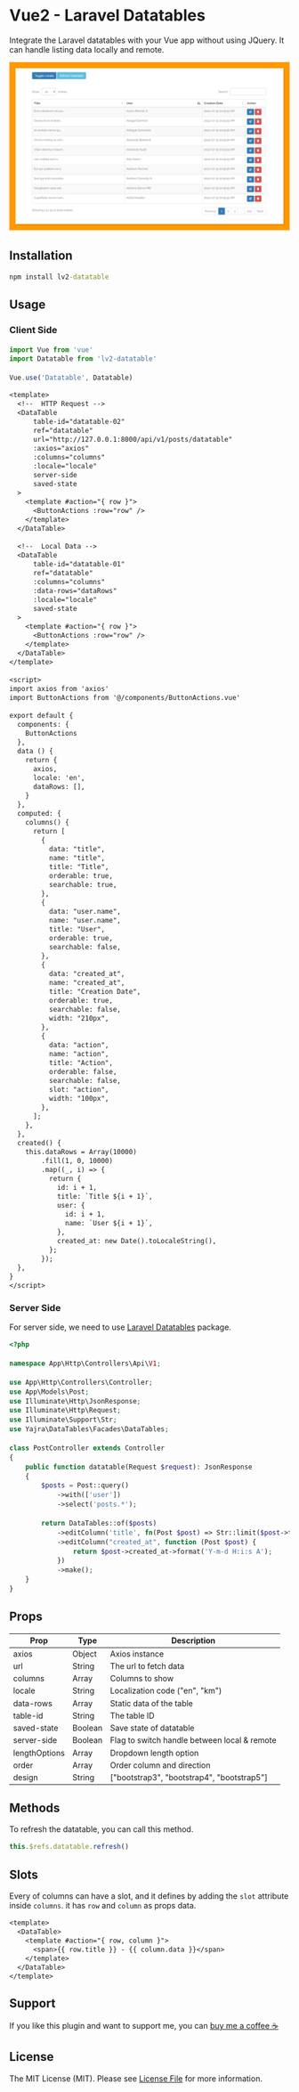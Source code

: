 # Vue2 - Laravel Datatables

Integrate the Laravel datatables with your Vue app without using JQuery. It can handle listing data locally and remote.

![](https://raw.githubusercontent.com/HELMAB/lv2-datatable/master/src/assets/ui.png)

## Installation

```cmd
npm install lv2-datatable
```

## Usage

### Client Side

```js
import Vue from 'vue'
import Datatable from 'lv2-datatable'

Vue.use('Datatable', Datatable)
```

```vue
<template>
  <!--  HTTP Request -->
  <DataTable
      table-id="datatable-02"
      ref="datatable"
      url="http://127.0.0.1:8000/api/v1/posts/datatable"
      :axios="axios"
      :columns="columns"
      :locale="locale"
      server-side
      saved-state
  >
    <template #action="{ row }">
      <ButtonActions :row="row" />
    </template>
  </DataTable>

  <!--  Local Data -->
  <DataTable
      table-id="datatable-01"
      ref="datatable"
      :columns="columns"
      :data-rows="dataRows"
      :locale="locale"
      saved-state
  >
    <template #action="{ row }">
      <ButtonActions :row="row" />
    </template>
  </DataTable>
</template>

<script>
import axios from 'axios'
import ButtonActions from '@/components/ButtonActions.vue'

export default {
  components: {
    ButtonActions
  },
  data () {
    return {
      axios,
      locale: 'en',
      dataRows: [],
    }
  },
  computed: {
    columns() {
      return [
        {
          data: "title",
          name: "title",
          title: "Title",
          orderable: true,
          searchable: true,
        },
        {
          data: "user.name",
          name: "user.name",
          title: "User",
          orderable: true,
          searchable: false,
        },
        {
          data: "created_at",
          name: "created_at",
          title: "Creation Date",
          orderable: true,
          searchable: false,
          width: "210px",
        },
        {
          data: "action",
          name: "action",
          title: "Action",
          orderable: false,
          searchable: false,
          slot: "action",
          width: "100px",
        },
      ];
    },
  },
  created() {
    this.dataRows = Array(10000)
        .fill(1, 0, 10000)
        .map((_, i) => {
          return {
            id: i + 1,
            title: `Title ${i + 1}`,
            user: {
              id: i + 1,
              name: `User ${i + 1}`,
            },
            created_at: new Date().toLocaleString(),
          };
        });
  },
}
</script>
```
### Server Side

For server side, we need to use [Laravel Datatables](https://github.com/yajra/laravel-datatables) package.

```php
<?php

namespace App\Http\Controllers\Api\V1;

use App\Http\Controllers\Controller;
use App\Models\Post;
use Illuminate\Http\JsonResponse;
use Illuminate\Http\Request;
use Illuminate\Support\Str;
use Yajra\DataTables\Facades\DataTables;

class PostController extends Controller
{
    public function datatable(Request $request): JsonResponse
    {
        $posts = Post::query()
            ->with(['user'])
            ->select('posts.*');

        return DataTables::of($posts)
            ->editColumn('title', fn(Post $post) => Str::limit($post->title, 20))
            ->editColumn("created_at", function (Post $post) {
                return $post->created_at->format('Y-m-d H:i:s A');
            })
            ->make();
    }
}
```

## Props

| Prop          | Type    | Description                                  |
|---------------|---------|----------------------------------------------|
| axios         | Object  | Axios instance                               |
| url           | String  | The url to fetch data                        |
| columns       | Array   | Columns to show                              |
| locale        | String  | Localization code ("en", "km")               |
| data-rows     | Array   | Static data of the table                     |
| table-id      | String  | The table ID                                 |
| saved-state   | Boolean | Save state of datatable                      |
| server-side   | Boolean | Flag to switch handle between local & remote |
| lengthOptions | Array   | Dropdown length option                       |
| order         | Array   | Order column and direction                   |
| design        | String  | ["bootstrap3", "bootstrap4", "bootstrap5"]   |

## Methods

To refresh the datatable, you can call this method.

```js
this.$refs.datatable.refresh()
```

## Slots

Every of columns can have a slot, and it defines by adding the `slot` attribute inside `columns`. it has `row` and `column` as props data.

```vue
<template>
  <DataTable>
    <template #action="{ row, column }">
      <span>{{ row.title }} - {{ column.data }}</span>
    </template>
  </DataTable>
</template>
```

## Support

If you like this plugin and want to support me, you can [buy me a coffee ☕](https://www.buymeacoffee.com/helmab)

## License

The MIT License (MIT). Please see [License File](https://github.com/HELMAB/lv2-datatable/blob/master/LICENSE) for more information.
